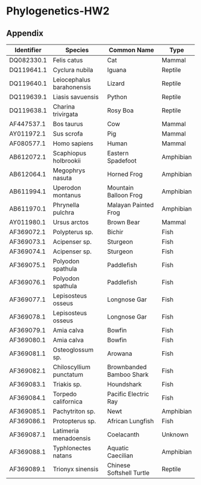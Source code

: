 # Phylogenetics-HW2



## Appendix
| Identifier        | Species                                  | Common Name                     | Type       |
|-------------------|------------------------------------------|----------------------------------|------------|
| DQ082330.1        | Felis catus                              | Cat                              | Mammal     |
| DQ119641.1        | Cyclura nubila                           | Iguana                           | Reptile    |
| DQ119640.1        | Leiocephalus barahonensis                | Lizard                           | Reptile    |
| DQ119639.1        | Liasis savuensis                         | Python                           | Reptile |
| DQ119638.1        | Charina trivirgata                       | Rosy Boa                         | Reptile |
| AF447537.1        | Bos taurus                               | Cow                              | Mammal     |
| AY011972.1        | Sus scrofa                               | Pig                              | Mammal     |
| AF080577.1        | Homo sapiens                             | Human                            | Mammal     |
| AB612072.1        | Scaphiopus holbrookii                   | Eastern Spadefoot               | Amphibian |
| AB612064.1        | Megophrys nasuta                        | Horned Frog                     | Amphibian  |
| AB611994.1        | Uperodon montanus                        | Mountain Balloon Frog            | Amphibian  |
| AB611970.1        | Phrynella pulchra                       | Malayan Painted Frog            | Amphibian  |
| AY011980.1        | Ursus arctos                             | Brown Bear                      | Mammal     |
| AF369072.1        | Polypterus sp.                          | Bichir                          | Fish       |
| AF369073.1        | Acipenser sp.                           | Sturgeon                        | Fish       |
| AF369074.1        | Acipenser sp.                           | Sturgeon                        | Fish       |
| AF369075.1        | Polyodon spathula                       | Paddlefish                      | Fish       |
| AF369076.1        | Polyodon spathula                       | Paddlefish                      | Fish       |
| AF369077.1        | Lepisosteus osseus                      | Longnose Gar                    | Fish       |
| AF369078.1        | Lepisosteus osseus                      | Longnose Gar                    | Fish       |
| AF369079.1        | Amia calva                              | Bowfin                          | Fish       |
| AF369080.1        | Amia calva                              | Bowfin                          | Fish       |
| AF369081.1        | Osteoglossum sp.                        | Arowana                         | Fish       |
| AF369082.1        | Chiloscyllium punctatum                 | Brownbanded Bamboo Shark        | Fish       |
| AF369083.1        | Triakis sp.                             | Houndshark                      | Fish       |
| AF369084.1        | Torpedo californica                     | Pacific Electric Ray            | Fish       |
| AF369085.1        | Pachytriton sp.                         | Newt                             | Amphibian  |
| AF369086.1        | Protopterus sp.                         | African Lungfish                | Fish       |
| AF369087.1        | Latimeria menadoensis                   | Coelacanth                      | Unknown    |
| AF369088.1        | Typhlonectes natans                    | Aquatic Caecilian               | Amphibian  |
| AF369089.1        | Trionyx sinensis                        | Chinese Softshell Turtle        | Reptile    |

